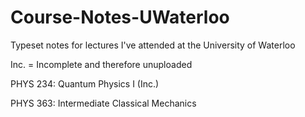 # Course-Notes-UWaterloo
Typeset notes for lectures I've attended at the University of Waterloo

Inc. = Incomplete and therefore unuploaded

PHYS 234: Quantum Physics I (Inc.)

PHYS 363: Intermediate Classical Mechanics
